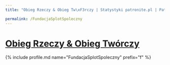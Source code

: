 ```yaml
---
title: "Obieg Rzeczy & Obieg Tw\xF3rczy | Statystyki patronite.pl | Patromierz"

permalink: /FundacjaSplotSpoleczny
---
```


# [Obieg Rzeczy & Obieg Twórczy](https://patronite.pl/FundacjaSplotSpoleczny)

{% include profile.md name="FundacjaSplotSpoleczny" prefix="f" %}
